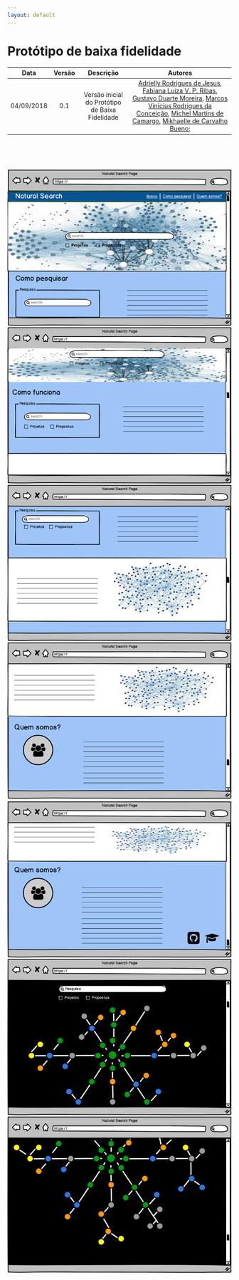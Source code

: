 ```yaml
---
layout: default
---
```


# Protótipo de baixa fidelidade

|           Data          |         Versão         |       Descrição   |         Autores   |
|:----------------------:|:------------------------:|:---------------------:|:--------------:|
| 04/09/2018         |           0.1                | Versão inicial do Protótipo de Baixa Fidelidade |  [Adrielly Rodrigues de Jesus](https://github.com/drykette), [Fabiana Luiza V. P. Ribas](https://github.com/FabianaRibas), [Gustavo Duarte Moreira](https://github.com/gustavoduartemoreira), [Marcos Vinícius Rodrigues da Conceição](https://github.com/marcos-mv), [Michel Martins de Camargo](https://github.com/micheldcamargo), [Mikhaelle de Carvalho Bueno](https://github.com/Mikhaelle); |


<br>
<br>
<br>

![frame1](images/lowfidelityprototype-frame1.png)
<br>
![frame2](images/lowfidelityprototype-frame2.png)
<br>
![frame3](images/lowfidelityprototype-frame3.png)
<br>
![frame4](images/lowfidelityprototype-frame4.png)
<br>
![frame5](images/lowfidelityprototype-frame5.png)
<br>
![searchframe1](images/lowfidelityprototype-searchframe1.png)
<br>
![searchframe2](images/lowfidelityprototype-searchframe2.png)